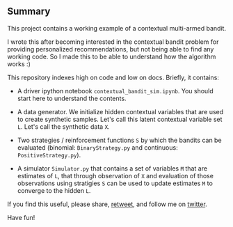 ## Summary

This project contains a working example of a contextual multi-armed bandit.

I wrote this after becoming interested in the contextual bandit problem for
providing personalized recommendations, but not being able to find any working
code.  So I made this to be able to understand how the algorithm works :)

This repository indexes high on code and low on docs.  Briefly, it contains:

* A driver ipython notebook ``contextual_bandit_sim.ipynb``.  You should start
  here to understand the contents.

* A data generator.  We initialize hidden contextual variables that are used to
  create synthetic samples.  Let's call this latent contextual variable set ``L``.
  Let's call the synthetic data ``X``.

* Two strategies / reinforcement functions ``S`` by which the bandits can be
  evaluated (binomial: ``BinaryStrategy.py`` and continuous: ``PositiveStrategy.py``).

* A simulator ``Simulator.py`` that contains a set of variables ``M`` that are
  estimates of ``L``, that through observation of ``X`` and evaluation of those
  observations using stratigies ``S`` can be used to update estimates ``M`` to
  converge to the hidden ``L``.

If you find this useful, please share, [retweet](http://twitter.com/allenday/status/806414167062310912), and follow me on [twitter](http://twitter.com/allenday).

Have fun!
